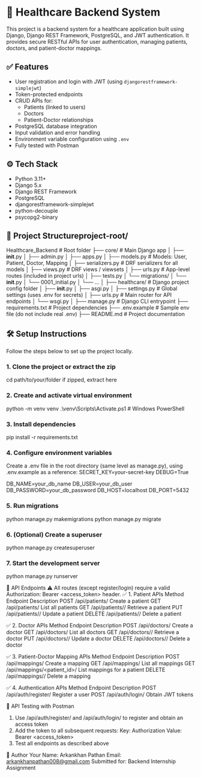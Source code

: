 # 🏥 Healthcare Backend System

This project is a backend system for a healthcare application built using Django, Django REST Framework, PostgreSQL, and JWT authentication. It provides secure RESTful APIs for user authentication, managing patients, doctors, and patient-doctor mappings.

## ✅ Features
- User registration and login with JWT (using `djangorestframework-simplejwt`)
- Token-protected endpoints
- CRUD APIs for:
  - Patients (linked to users)
  - Doctors
  - Patient-Doctor relationships
- PostgreSQL database integration
- Input validation and error handling
- Environment variable configuration using `.env`
- Fully tested with Postman

## ⚙️ Tech Stack
- Python 3.11+
- Django 5.x
- Django REST Framework
- PostgreSQL
- djangorestframework-simplejwt
- python-decouple
- psycopg2-binary

## 📁 Project Structureproject-root/

Healthcare_Backend                   # Root folder
├── core/                            # Main Django app
│   ├── __init__.py
│   ├── admin.py
│   ├── apps.py
│   ├── models.py                    # Models: User, Patient, Doctor, Mapping
│   ├── serializers.py               # DRF serializers for all models
│   ├── views.py                     # DRF views / viewsets
│   ├── urls.py                      # App-level routes (included in project urls)
│   ├── tests.py
│   └── migrations/
│       └── __init__.py
│       └── 0001_initial.py
│       └── ...
│
├── healthcare/                      # Django project config folder
│   ├── __init__.py
│   ├── asgi.py
│   ├── settings.py                  # Global settings (uses .env for secrets)
│   ├── urls.py                      # Main router for API endpoints
│   └── wsgi.py
│
├── manage.py                        # Django CLI entrypoint
├── requirements.txt                 # Project dependencies
├── .env.example                     # Sample env file (do not include real .env)
├── README.md                        # Project documentation


## 🛠 Setup Instructions
Follow the steps below to set up the project locally.

### 1. Clone the project or extract the zip
cd path/to/your/folder
	 if zipped, extract here

### 2. Create and activate virtual environment
python -m venv venv
.\venv\Scripts\Activate.ps1   # Windows PowerShell

### 3. Install dependencies
pip install -r requirements.txt

### 4. Configure environment variables
Create a .env file in the root directory (same level as manage.py),  using .env.example as a reference:
SECRET_KEY=your-secret-key
DEBUG=True

DB_NAME=your_db_name
DB_USER=your_db_user
DB_PASSWORD=your_db_password
DB_HOST=localhost
DB_PORT=5432

### 5. Run migrations
python manage.py makemigrations
python manage.py migrate

### 6. (Optional) Create a superuser
python manage.py createsuperuser

### 7. Start the development server
python manage.py runserver

📮 API Endpoints
⚠️ All routes (except register/login) require a valid Authorization: Bearer <access_token> header.
✅ 1. Patient APIs
Method	        Endpoint	          Description
POST	    /api/patients/	        Create a patient
GET	        /api/patients/	        List all patients
GET	        /api/patients/<id>/	    Retrieve a patient
PUT	        /api/patients/<id>/	    Update a patient
DELETE	    /api/patients/<id>/	    Delete a patient

✅ 2. Doctor APIs
Method	       Endpoint	                Description
POST	    /api/doctors/	           Create a doctor
GET	        /api/doctors/	           List all doctors
GET	        /api/doctors/<id>/	       Retrieve a doctor
PUT	        /api/doctors/<id>/	       Update a doctor
DELETE	     /api/doctors/<id>/	       Delete a doctor

✅ 3. Patient-Doctor Mapping APIs
Method	            Endpoint	                  Description
POST	        /api/mappings/	                Create a mapping
GET	            /api/mappings/	                List all mappings
GET	            /api/mappings/<patient_id>/	    List mappings for a patient
DELETE	        /api/mappings/<id>/	            Delete a mapping

✅ 4. Authentication APIs
Method	Endpoint	            Description
POST	/api/auth/register/	    Register a user
POST	/api/auth/login/	    Obtain JWT tokens

🧪 API Testing with Postman
1.	Use /api/auth/register/ and /api/auth/login/ to register and obtain an access token
2.	Add the token to all subsequent requests:
Key: Authorization
Value: Bearer <access_token>
3.	Test all endpoints as described above
	
👤 Author
Your Name: Arkankhan Pathan
Email: arkankhanpathan008@gmail.com
Submitted for: Backend Internship Assignment


